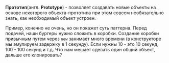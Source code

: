 **Прототип**(англ. **Prototype**) - позволяет создавать новые объекты на основе некоторого объекта-прототипа при этом совсем
необязательно знать, как необходимый объект устроен.

Пример, конечно не очень, но он покажет суть паттерна. Перед подачей, наши бургеры нужно сложить в коробки.
Создание коробки привычным путем через `new` занимает много времени (в конструкторе мы эмулируем задержку в 1 секунду).
Если нужны 10 - это 10 секунд, 100 - 100 секунд и т.д. Что нам мешает сделать один общий объект, дальше его клонировать?